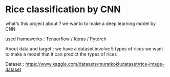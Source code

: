 # Rice classification by CNN
what's this project about ?
we wanto to make a deep learning model by CNN

used frameworks : Tensorflow / Keras / Pytorch

About data and target :
we have a dataset involve 5 types of rices we want to make a model that it can predict the types of rices

Dataset :
https://www.kaggle.com/datasets/muratkokludataset/rice-image-dataset
